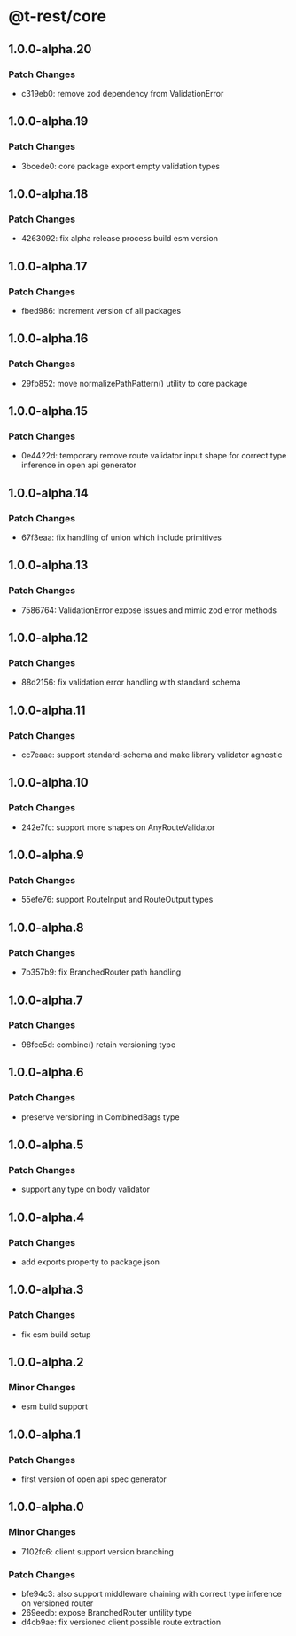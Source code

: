 # @t-rest/core

## 1.0.0-alpha.20

### Patch Changes

- c319eb0: remove zod dependency from ValidationError

## 1.0.0-alpha.19

### Patch Changes

- 3bcede0: core package export empty validation types

## 1.0.0-alpha.18

### Patch Changes

- 4263092: fix alpha release process build esm version

## 1.0.0-alpha.17

### Patch Changes

- fbed986: increment version of all packages

## 1.0.0-alpha.16

### Patch Changes

- 29fb852: move normalizePathPattern() utility to core package

## 1.0.0-alpha.15

### Patch Changes

- 0e4422d: temporary remove route validator input shape for correct type inference in open api generator

## 1.0.0-alpha.14

### Patch Changes

- 67f3eaa: fix handling of union which include primitives

## 1.0.0-alpha.13

### Patch Changes

- 7586764: ValidationError expose issues and mimic zod error methods

## 1.0.0-alpha.12

### Patch Changes

- 88d2156: fix validation error handling with standard schema

## 1.0.0-alpha.11

### Patch Changes

- cc7eaae: support standard-schema and make library validator agnostic

## 1.0.0-alpha.10

### Patch Changes

- 242e7fc: support more shapes on AnyRouteValidator

## 1.0.0-alpha.9

### Patch Changes

- 55efe76: support RouteInput and RouteOutput types

## 1.0.0-alpha.8

### Patch Changes

- 7b357b9: fix BranchedRouter path handling

## 1.0.0-alpha.7

### Patch Changes

- 98fce5d: combine() retain versioning type

## 1.0.0-alpha.6

### Patch Changes

- preserve versioning in CombinedBags type

## 1.0.0-alpha.5

### Patch Changes

- support any type on body validator

## 1.0.0-alpha.4

### Patch Changes

- add exports property to package.json

## 1.0.0-alpha.3

### Patch Changes

- fix esm build setup

## 1.0.0-alpha.2

### Minor Changes

- esm build support

## 1.0.0-alpha.1

### Patch Changes

- first version of open api spec generator

## 1.0.0-alpha.0

### Minor Changes

- 7102fc6: client support version branching

### Patch Changes

- bfe94c3: also support middleware chaining with correct type inference on versioned router
- 269eedb: expose BranchedRouter untility type
- d4cb9ae: fix versioned client possible route extraction
